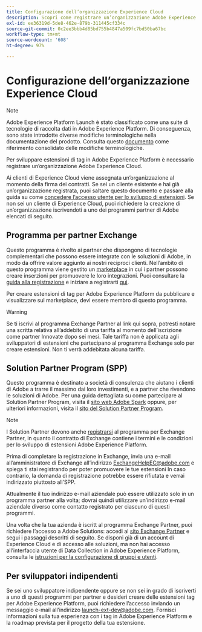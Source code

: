 ```yaml
---
title: Configurazione dell’organizzazione Experience Cloud
description: Scopri come registrare un’organizzazione Adobe Experience Cloud per iniziare a sviluppare estensioni per Adobe Experience Platform.
exl-id: ee36319d-5de8-462e-879b-311445cf334c
source-git-commit: 0c2ee3bbb4d85bd755b4847a509fc7bd50ba67bc
workflow-type: tm+mt
source-wordcount: '608'
ht-degree: 97%

---
```


# Configurazione dell’organizzazione Experience Cloud

>[!NOTE]
>
>Adobe Experience Platform Launch è stato classificato come una suite di tecnologie di raccolta dati in Adobe Experience Platform. Di conseguenza, sono state introdotte diverse modifiche terminologiche nella documentazione del prodotto. Consulta questo [documento](../../term-updates.md) come riferimento consolidato delle modifiche terminologiche.

Per sviluppare estensioni di tag in Adobe Experience Platform è necessario registrare un’organizzazione Adobe Experience Cloud.

Ai clienti di Experience Cloud viene assegnata un’organizzazione al momento della firma dei contratti. Se sei un cliente esistente e hai già un’organizzazione registrata, puoi saltare questo documento e passare alla guida su come [concedere l’accesso utente per lo sviluppo di estensioni](./access.md). Se non sei un cliente di Experience Cloud, puoi richiedere la creazione di un’organizzazione iscrivendoti a uno dei programmi partner di Adobe elencati di seguito.

## Programma per partner Exchange

Questo programma è rivolto ai partner che dispongono di tecnologie complementari che possono essere integrate con le soluzioni di Adobe, in modo da offrire valore aggiunto ai nostri reciproci clienti. Nell’ambito di questo programma viene gestito un [marketplace](https://www.adobeexchange.com/experiencecloud.html) in cui i partner possono creare inserzioni per promuovere le loro integrazioni. Puoi consultare la [guida alla registrazione](https://partners.adobe.com/exchangeprogram/experiencecloud/reg-guide.html) e iniziare a registrarti [qui](https://partners.adobe.com/exchangeprogram/experiencecloud/prereg.html).

Per creare estensioni di tag per Adobe Experience Platform da pubblicare e visualizzare sul marketplace, devi essere membro di questo programma.

>[!WARNING]
>
>Se ti iscrivi al programma Exchange Partner al link qui sopra, potresti notare una scritta relativa all’addebito di una tariffa al momento dell’iscrizione come partner Innovate dopo sei mesi. Tale tariffa non è applicata agli sviluppatori di estensioni che partecipano al programma Exchange solo per creare estensioni. Non ti verrà addebitata alcuna tariffa.

## Solution Partner Program (SPP)

Questo programma è destinato a società di consulenza che aiutano i clienti di Adobe a trarre il massimo dai loro investimenti, e a partner che rivendono le soluzioni di Adobe. Per una guida dettagliata su come partecipare al Solution Partner Program, visita il [sito web Adobe Spark](https://spark.adobe.com/page/7PKZzIJJjkcDd/) oppure, per ulteriori informazioni, visita il [sito del Solution Partner Program](https://solutionpartners.adobe.com/home.html).

>[!NOTE]
>
>I Solution Partner devono anche [registrarsi](https://partners.adobe.com/exchangeprogram/experiencecloud/prereg.html) al programma per Exchange Partner, in quanto il contratto di Exchange contiene i termini e le condizioni per lo sviluppo di estensioni Adobe Experience Platform.
>
>Prima di completare la registrazione in Exchange, invia una e-mail all’amministratore di Exchange all’indirizzo <ExchangeHelpEC@adobe.com> e spiega ti stai registrando per poter promuovere le tue estensioni In caso contrario, la domanda di registrazione potrebbe essere rifiutata e verrai indirizzato piuttosto all’SPP.
>
>Attualmente il tuo indirizzo e-mail aziendale può essere utilizzato solo in un programma partner alla volta; dovrai quindi utilizzare un’indirizzo e-mail aziendale diverso come contatto registrato per ciascuno di questi programmi.

Una volta che la tua azienda è iscritt al programma Exchange Partner, puoi richiedere l’accesso a Adobe Solutions: accedi al [sito Exchange Partner](https://partners.adobe.com/exchangeprogram/experiencecloud) e segui i passaggi descritti di seguito. Se disponi già di un account di Experience Cloud e di accesso alle soluzioni, ma non hai accesso all’interfaccia utente di Data Collection in Adobe Experience Platform, consulta le [istruzioni per la configurazione di gruppi e utenti](../../ui/administration/user-permissions.md).

## Per sviluppatori indipendenti

Se sei uno sviluppatore indipendente oppure se non sei in grado di iscriverti a uno di questi programmi per partner e desideri creare delle estensioni tag per Adobe Experience Platform, puoi richiedere l’accesso inviando un messaggio e-mail all’indirizzo launch-ext-dev@adobe.com. Fornisci informazioni sulla tua esperienza con i tag in Adobe Experience Platform e la roadmap prevista per il progetto della tua estensione.
